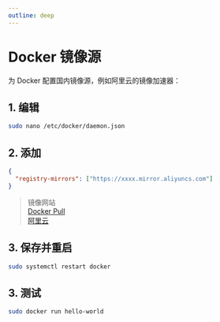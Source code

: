 ```yaml
---
outline: deep
---
```


# Docker 镜像源
为 Docker 配置国内镜像源，例如阿里云的镜像加速器：
## 1. 编辑
```bash
sudo nano /etc/docker/daemon.json
```
## 2. 添加
```json
{
  "registry-mirrors": ["https://xxxx.mirror.aliyuncs.com"]
}
```
>镜像网站  
> [Docker Pull](https://dockerpull.org/)  
> [阿里云](https://cr.console.aliyun.com/cn-shanghai/instances/mirrors)
## 3. 保存并重启
```bash
sudo systemctl restart docker
```
## 3. 测试
```bash
sudo docker run hello-world
```